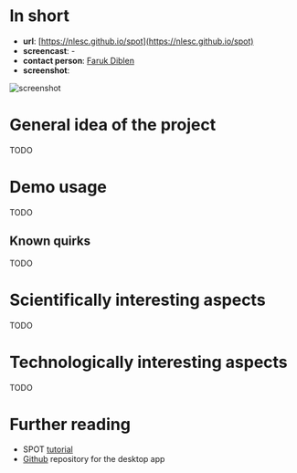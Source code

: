 # In short

- **url**: [https://nlesc.github.io/spot](https://nlesc.github.io/spot)
- **screencast**: -
- **contact person**: [Faruk Diblen](https://www.esciencecenter.nl/profile/faruk-diblen-msc)
- **screenshot**:

![screenshot](/demos/caselaw/screencapture-demo-spot.png "SPOT Screenshot")


# General idea of the project

TODO

# Demo usage

TODO

## Known quirks

TODO

# Scientifically interesting aspects

TODO

# Technologically interesting aspects

TODO

# Further reading

- SPOT [tutorial](https://nicorenaud.gitbooks.io/spot-first-step/content/)
- [Github](https://github.com/NLeSC/spot-desktop-app/releases) repository for the desktop app
